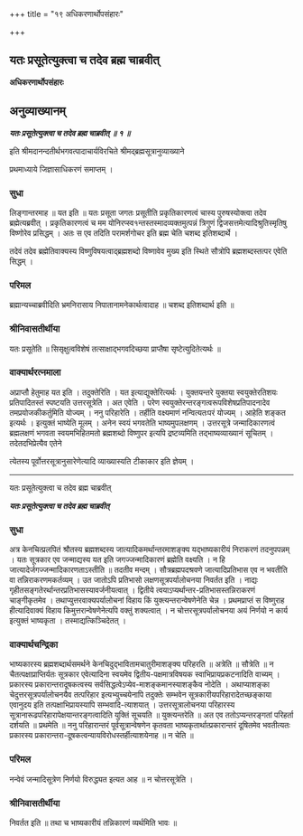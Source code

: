+++
title = "१९ अधिकरणार्थोपसंहारः"

+++


## यतः प्रसूतेत्युक्त्वा च तदेव ब्रह्म चाब्रवीत्

**अधिकरणार्थोपसंहारः**

## **अनुव्याख्यानम्**

***यतः प्रसूतेत्युक्त्वा च तदेव ब्रह्म चाब्रवीत् ॥ १ ॥***

इति श्रीमदानन्दतीर्थभगवत्पादाचार्यविरचिते श्रीमद्ब्रह्मसूत्रानुव्याख्याने

प्रथमाध्याये जिज्ञासाधिकरणं समाप्तम् ।

### **सुधा**

लिङ्गान्तरमाह ॥ यत इति ॥ यतः प्रसूता जगतः प्रसूतीति प्रकृतिकारणत्वं चास्य पुरुषस्योक्त्वा तदेव ब्रह्मेत्यब्रवीत् । प्रकृतिकारणत्वं च मम योनिरप्स्व१न्तस्तस्मादव्यक्तमुत्पन्नं त्रिगुणं द्विजसत्तमेत्यादिश्रुतिस्मृतिषु विष्णोरेव प्रसिद्धम् । अतः स एव तदिति परामर्शगोचर इति ब्रह्म चेति चशब्द इतिशब्दार्थे ।

तदेवं तदेव ब्रह्मेतिवाक्यस्य विष्णुविषयत्वाद्ब्रह्मशब्दो विष्णावेव मुख्य इति स्थिते सौत्रोपि ब्रह्मशब्दस्तत्पर एवेति सिद्धम् ।

### **परिमल**

ब्रह्मान्यच्चाब्रवीदिति भ्रमनिरासाय निपातानामनेकार्थत्वादाह ॥ चशब्द इतिशब्दार्थ इति ॥

### **श्रीनिवासतीर्थीया**

यतः प्रसूतेति ॥ सिसृक्षुत्वविशेषं तत्साक्षाद्भगवदिच्छया प्राप्तैषा सृष्टेत्युदितेत्यर्थः ॥

### **वाक्यार्थरत्नमाला**

अप्राप्तौ हेतुमाह यत इति । तदुक्तेरिति । यत इत्याद्युक्तेरित्यर्थः । युक्तयन्तरे युक्तया स्वयुक्तेरतिशयः प्रतिपादितस्तं स्पष्टयति उत्तरसूत्रेति । अत एवेति । परेण स्वयुक्तेरन्तरङ्गत्वरूपविशेषप्रतिपादनादेव तमप्रयोजकीकर्तुमिति योज्यम् । ननु परिहारेति । तर्हीति वक्ष्यमाणं नन्वित्यतःपरं योज्यम् । आहेति शङ्कत इत्यर्थः । इत्युक्तं भाष्येति मूलम् । अनेन स्वयं भगवतेति भाष्यमुपलक्षणम् । उत्तरसूत्रे जन्मादिकारणत्वं ब्रह्मलक्षणं भगवता स्वयमभिहितमतो ब्रह्मशब्दो विष्णुपर इत्यपि द्रष्टव्यमिति तद्भाष्यव्याख्यानं सूचितम् । तदेतदभिप्रेत्यैव एतेने

त्येतस्य पूर्वोत्तरसूत्रानुसारेणेत्यादि व्याख्यास्यति टीकाकार इति ज्ञेयम् ।

------------------------------------------------------------------------

यतः प्रसूतेत्युक्त्वा च तदेव ब्रह्म चाब्रवीत्

***यतः प्रसूतेत्युक्त्वा च तदेव ब्रह्म चाब्रवीत्***

### **सुधा**

अत्र केनचित्प्रलपितं श्रौतस्य ब्रह्मशब्दस्य जात्यादिकमर्थान्तरमाशङ्क्य यद्भाष्यकारीयं निराकरणं तदनुपपन्नम् । यतः सूत्रकार एव जन्माद्यस्य यत इति जगज्जन्मादिकारणं ब्रह्मेति वक्ष्यति । न हि जात्यादेर्जगज्जन्मादिकारणताऽस्तीति ॥ तदतीव मन्दम् । सौत्रब्रह्मपदश्रवणे जात्यादिप्रतिभास एव न भवतीति वा तन्निराकरणमकर्तव्यम् । उत जातोऽपि प्रतिभासो लक्षणसूत्रपर्यालोचनया निवर्तत इति । नाद्यः गृहीतसङ्गतेरर्थान्तरप्रतिभासस्यावर्जनीयत्वात् । द्वितीये त्वयाऽप्यर्थान्तर-प्रतिभासस्तन्निराकरणं चाङ्गीकृतमेव । तथाप्युत्तरवाक्यपर्यालोचनां विहाय किं युक्त्यन्तरान्वेषणेनेति चेन्न । प्रथमप्राप्तं स विष्णुराह हीत्यादिवाक्यं विहाय किमुत्तरान्वेषणेनेत्यपि वक्तुं शक्यत्वात् । न चोत्तरसूत्रपर्यालोचनया अयं निर्णयो न कार्य इत्युक्तं भाष्यकृता । तस्माद्यत्किञ्चिदेतत् ।

### **वाक्यार्थचन्द्रिका**

भाष्यकारस्य ब्रह्मशब्दार्थसमर्थने केनचिदुद्भावितामचातुरीमाशङ्क्य परिहरति ॥ अत्रेति ॥ सौत्रेति ॥ न चैतत्पक्षाप्राप्तिर्यतः सूत्रकार एवेत्यादिना स्वयमेव द्वितीय-पक्षमात्रविषयक स्वाभिप्रायप्रकटनादिति वाच्यम् । प्रकारस्य प्रकारान्तरादूषकत्वस्य सर्वसिद्धत्वेऽप्येव-माशङ्कमानस्याशङ्कैव नोदेति । अथाप्याशङ्का चेदुत्तरसूत्रपर्यालोचनयैव तत्परिहार इत्यभ्युच्चयेनापि तदुक्तेः सम्भवेन सूत्रकारीयपरिहारादेतच्छङ्काया एवानुदय इति तत्पक्षाभिप्रायस्यापि सम्भवादि-त्याशयात् । उत्तरसूत्रालोचनया परिहारस्य सूत्रानारूढपरिहारापेक्षयान्तरङ्गत्वादिति युक्तिं सूचयति ॥ युक्त्यन्तरेति ॥ अत एव ततोऽप्यन्तरङ्गतां परिहर्ता दर्शयति ॥ प्रथमेति ॥ ननु परिहारान्तरं पूर्वसूत्रान्वेषणेन कृतवता भाष्यकृतार्थात्प्रकारान्तरं दूषितमेव भवतीत्यतः प्रकारस्य प्रकारान्तरा-दूषकत्वन्यायविरोधस्तर्हीत्याशयेनाह ॥ न चेति ॥

### **परिमल**

नन्वेवं जन्मादिसूत्रेण निर्णयो विरुद्ध्यत इत्यत आह ॥ न चोत्तरसूत्रेति ।

### **श्रीनिवासतीर्थीया**

निवर्तत इति ॥ तथा च भाष्यकारीयं तन्निकारणं व्यर्थमिति भावः ॥

